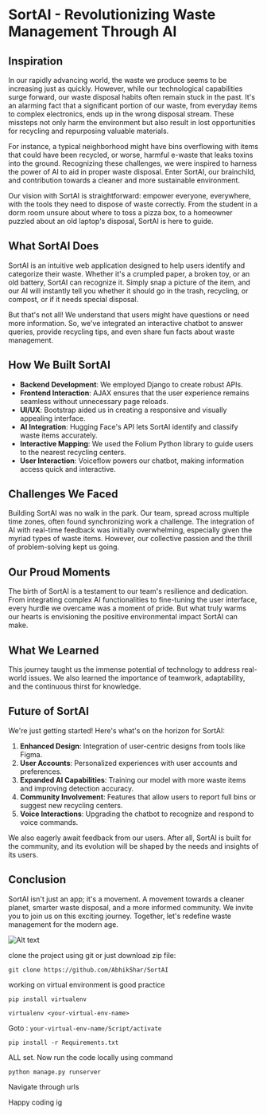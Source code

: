 # SortAI - Revolutionizing Waste Management Through AI

## Inspiration
In our rapidly advancing world, the waste we produce seems to be increasing just as quickly. However, while our technological capabilities surge forward, our waste disposal habits often remain stuck in the past. It's an alarming fact that a significant portion of our waste, from everyday items to complex electronics, ends up in the wrong disposal stream. These missteps not only harm the environment but also result in lost opportunities for recycling and repurposing valuable materials.

For instance, a typical neighborhood might have bins overflowing with items that could have been recycled, or worse, harmful e-waste that leaks toxins into the ground. Recognizing these challenges, we were inspired to harness the power of AI to aid in proper waste disposal. Enter SortAI, our brainchild, and contribution towards a cleaner and more sustainable environment.

Our vision with SortAI is straightforward: empower everyone, everywhere, with the tools they need to dispose of waste correctly. From the student in a dorm room unsure about where to toss a pizza box, to a homeowner puzzled about an old laptop's disposal, SortAI is here to guide.

## What SortAI Does
SortAI is an intuitive web application designed to help users identify and categorize their waste. Whether it's a crumpled paper, a broken toy, or an old battery, SortAI can recognize it. Simply snap a picture of the item, and our AI will instantly tell you whether it should go in the trash, recycling, or compost, or if it needs special disposal. 

But that's not all! We understand that users might have questions or need more information. So, we've integrated an interactive chatbot to answer queries, provide recycling tips, and even share fun facts about waste management.

## How We Built SortAI
- **Backend Development**: We employed Django to create robust APIs.
- **Frontend Interaction**: AJAX ensures that the user experience remains seamless without unnecessary page reloads.
- **UI/UX**: Bootstrap aided us in creating a responsive and visually appealing interface.
- **AI Integration**: Hugging Face's API lets SortAI identify and classify waste items accurately.
- **Interactive Mapping**: We used the Folium Python library to guide users to the nearest recycling centers.
- **User Interaction**: Voiceflow powers our chatbot, making information access quick and interactive.

## Challenges We Faced
Building SortAI was no walk in the park. Our team, spread across multiple time zones, often found synchronizing work a challenge. The integration of AI with real-time feedback was initially overwhelming, especially given the myriad types of waste items. However, our collective passion and the thrill of problem-solving kept us going.

## Our Proud Moments
The birth of SortAI is a testament to our team's resilience and dedication. From integrating complex AI functionalities to fine-tuning the user interface, every hurdle we overcame was a moment of pride. But what truly warms our hearts is envisioning the positive environmental impact SortAI can make.

## What We Learned
This journey taught us the immense potential of technology to address real-world issues. We also learned the importance of teamwork, adaptability, and the continuous thirst for knowledge.

## Future of SortAI
We're just getting started! Here's what's on the horizon for SortAI:

1. **Enhanced Design**: Integration of user-centric designs from tools like Figma.
2. **User Accounts**: Personalized experiences with user accounts and preferences.
3. **Expanded AI Capabilities**: Training our model with more waste items and improving detection accuracy.
4. **Community Involvement**: Features that allow users to report full bins or suggest new recycling centers.
5. **Voice Interactions**: Upgrading the chatbot to recognize and respond to voice commands.

We also eagerly await feedback from our users. After all, SortAI is built for the community, and its evolution will be shaped by the needs and insights of its users.

## Conclusion
SortAI isn't just an app; it's a movement. A movement towards a cleaner planet, smarter waste disposal, and a more informed community. We invite you to join us on this exciting journey. Together, let's redefine waste management for the modern age.

![Alt text](https://cdn.discordapp.com/attachments/866333535048564766/1165427159301619743/Logo.png?ex=6546cf9f&is=65345a9f&hm=26c2924ccd1517a259fd7c78bdb6d21550986c6174976976b54f13c01abaf4f5&)

clone the project using git or just download zip file:
```
git clone https://github.com/AbhikShar/SortAI
```
working on virtual environment is good practice
```
pip install virtualenv
```

```
virtualenv <your-virtual-env-name>
```

Goto : `your-virtual-env-name/Script/activate`

```
pip install -r Requirements.txt
```

ALL set. Now run the code locally using command
```
python manage.py runserver
```

Navigate through urls

Happy coding ig
